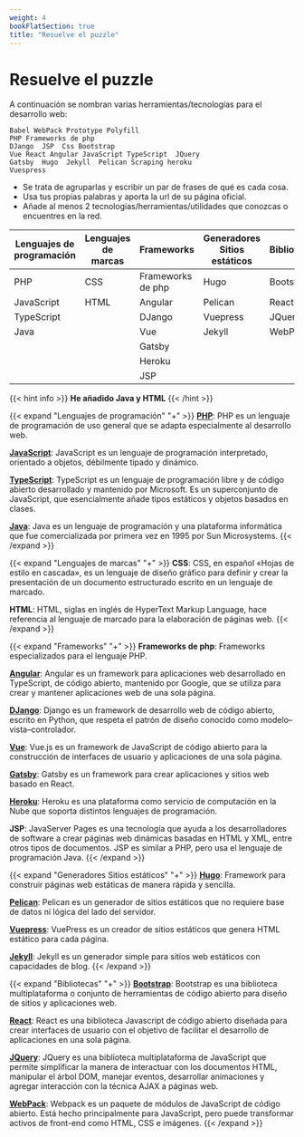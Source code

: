 ```yaml
---
weight: 4
bookFlatSection: true
title: "Resuelve el puzzle"
---
```


# Resuelve el puzzle

A continuación se nombran varias herramientas/tecnologías para el desarrollo web:

```shell
Babel WebPack Prototype Polyfill
PHP Frameworks de php
DJango  JSP  Css Bootstrap 
Vue React Angular JavaScript TypeScript  JQuery
Gatsby  Hugo  Jekyll  Pelican Scraping heroku 
Vuespress
```

- Se trata de agruparlas y escribir un par de frases de qué es cada cosa.
- Usa tus propias palabras y aporta la url de su página oficial.
- Añade al menos 2 tecnologías/herramientas/utilidades que conozcas o encuentres en la red.


| Lenguajes de programación | Lenguajes de marcas    | Frameworks        | Generadores Sitios estáticos | Bibliotecas |
| ------------------------- | --------------------   | ----------------- | ---------------------------- | ----------- |
| PHP                       | CSS                    | Frameworks de php | Hugo                         | Bootstrap   |
| JavaScript                | HTML                   | Angular           | Pelican                      | React       |
| TypeScript                |                        | DJango            | Vuepress                     | JQuery      |
| Java                      |                        | Vue               | Jekyll                       | WebPack     |
|                           |                        | Gatsby            |                              |             |
|                           |                        | Heroku            |                              |             |
|                           |                        | JSP               |                              |             |


{{< hint info >}}
**He añadido Java y HTML**
{{< /hint >}}


{{< expand "Lenguajes de programación" "+" >}}
**[PHP](http://www.php.net)**: 
PHP es un lenguaje de programación de uso general que se adapta especialmente al desarrollo web.

**[JavaScript](https://www.javascript.com/)**: 
JavaScript es un lenguaje de programación interpretado, orientado a objetos, débilmente tipado y dinámico.

**[TypeScript](https://www.typescriptlang.org/)**: 
TypeScript es un lenguaje de programación libre y de código abierto desarrollado y mantenido por Microsoft. Es un superconjunto de JavaScript, que esencialmente añade tipos estáticos y objetos basados en clases.

**[Java](https://www.java.com/es/)**: 
Java es un lenguaje de programación y una plataforma informática que fue comercializada por primera vez en 1995 por Sun Microsystems.
{{< /expand >}}

{{< expand "Lenguajes de marcas" "+" >}}
**CSS**: 
CSS, en español «Hojas de estilo en cascada», es un lenguaje de diseño gráfico para definir y crear la presentación de un documento estructurado escrito en un lenguaje de marcado.

**HTML**: 
HTML, siglas en inglés de HyperText Markup Language, hace referencia al lenguaje de marcado para la elaboración de páginas web.
{{< /expand >}}



{{< expand "Frameworks" "+" >}}
**Frameworks de php**: 
Frameworks especializados para el lenguaje PHP.

**[Angular](https://angular.io/)**: 
Angular es un framework para aplicaciones web desarrollado en TypeScript, de código abierto, mantenido por Google, que se utiliza para crear y mantener aplicaciones web de una sola página.

**[DJango](https://www.djangoproject.com/)**: 
Django es un framework de desarrollo web de código abierto, escrito en Python, que respeta el patrón de diseño conocido como modelo–vista–controlador.

**[Vue](https://vuejs.org/)**: 
Vue.js es un framework de JavaScript de código abierto para la construcción de interfaces de usuario y aplicaciones de una sola página.

**[Gatsby](https://www.gatsbyjs.com/)**: 
Gatsby es un framework para crear aplicaciones y sitios web basado en React.

**[Heroku](https://www.heroku.com/)**: 
Heroku es una plataforma como servicio de computación en la Nube que soporta distintos lenguajes de programación.

**JSP**: 
JavaServer Pages es una tecnología que ayuda a los desarrolladores de software a crear páginas web dinámicas basadas en HTML y XML, entre otros tipos de documentos. JSP es similar a PHP, pero usa el lenguaje de programación Java.
{{< /expand >}}



{{< expand "Generadores Sitios estáticos" "+" >}}
**[Hugo](https://gohugo.io/)**: 
Framework para construir páginas web estáticas de manera rápida y sencilla.

**[Pelican](https://getpelican.com/)**: 
Pelican es un generador de sitios estáticos que no requiere base de datos ni lógica del lado del servidor.

**[Vuepress](https://vuepress.vuejs.org/)**: 
VuePress es un creador de sitios estáticos que genera HTML estático para cada página.

**[Jekyll](https://jekyllrb.com/)**: 
Jekyll es un generador simple para sitios web estáticos con capacidades de blog.
{{< /expand >}}



{{< expand "Bibliotecas" "+" >}}
**[Bootstrap](https://getbootstrap.com/)**: 
Bootstrap es una biblioteca multiplataforma o conjunto de herramientas de código abierto para diseño de sitios y aplicaciones web.

**[React](https://es.reactjs.org/)**: 
React es una biblioteca Javascript de código abierto diseñada para crear interfaces de usuario con el objetivo de facilitar el desarrollo de aplicaciones en una sola página.

**[JQuery](https://jquery.com/)**: 
JQuery es una biblioteca multiplataforma de JavaScript que permite simplificar la manera de interactuar con los documentos HTML, manipular el árbol DOM, manejar eventos, desarrollar animaciones y agregar interacción con la técnica AJAX a páginas web.​

**[WebPack](https://webpack.js.org/)**: 
Webpack es un paquete de módulos de JavaScript de código abierto. Está hecho principalmente para JavaScript, pero puede transformar activos de front-end como HTML, CSS e imágenes.
{{< /expand >}}
